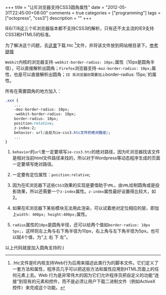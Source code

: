 +++
title = "让IE浏览器支持CSS3圆角属性"
date = "2012-05-31T22:45:00+08:00"
comments = true
categories = ["programming"]
tags = ["octopress", "css3"]
description = ""
+++


IE6/7/8这三个IE浏览器版本都不支持CSS3的解析，只有还不太主流的IE9支持CSS3和HTML5的标准。

为了解决这个问题，去[这里](http://fetchak.com/ie-css3/)下载.htc [^1]文件，并将该文件放到网站根目录下。[参考链接](http://www.daqianduan.com/ie6yuanjiao/)

`Webkit`内核的浏览器支持`-webkit-border-radius: 10px;`属性（10px是圆角半径），可以直接解析出圆角；`Firefox`浏览器支持`-moz-border-radius: 10px;`属性，也是可以直接解析出圆角；`IE 系浏览器则需要加上`border-radius: 15px;`的属性。

所有在需要圆角的地方加入： 

<!--more-->

```css
.xxx {
    ...
    -moz-border-radius: 10px;
    -webkit-border-radius: 10px;
    border-radius: 10px;
    position:relative;
    z-index:2;
    behavior: url(此处为ie-css3.htc文件的绝对路径);
    ...
}
```

1. `behavior`的`url`里一定要填写`ie-css3.htc`的绝对路径，因为IE浏览器找该文件是相对当前html文件路径来找的，所以对于Wordpress等动态程序生成的页面一定要填写绝对路径。

2. 一定要有定位属性：`position:relative`;

3. 因为在IE浏览器下这些`CSS3`效果的实现是要借助于`VML`，由`VML`绘制圆角或是投影效果，所以还需要一个`z-index`属性。`z-index`属性最好设置得比较大，如2。

4. 如果在IE浏览器下某些模块无法用此渲染，可以试着绝对定位相应的层，即加上`width: 400px; height:400px;`属性。

5. `radius`属性的`10px`是圆角半径，还可以给两个值如`border-radius: 10px 5px;`，这样则左上角与右下角半径为10px，右上角与左下角半径为5px。也可以赋4个值，为“上  右  下  左”。

以上代码就是加入圆角支持的:)

[^1]: .htc文件是IE内核支持Web行为后用来描述此类行为的脚本文件。它们定义了一套方法和属性，程序员几乎可以把这些方法和属性应用到HTML页面上的任何元素上去。Web 行为是非常伟大的因为它们允许程序员把自定义的功能“连接”到现有的元素和控件，而不是必须让用户下载二进制文件（例如ActiveX 控件）来完成这个功能。 


